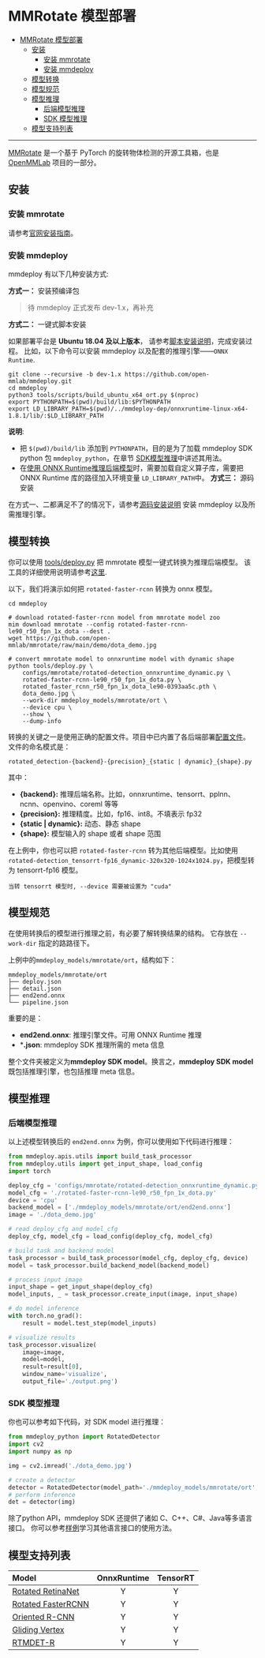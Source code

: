 # MMRotate 模型部署

- [MMRotate 模型部署](#mmrotate-模型部署)
  - [安装](#安装)
    - [安装 mmrotate](#安装-mmrotate)
    - [安装 mmdeploy](#安装-mmdeploy)
  - [模型转换](#模型转换)
  - [模型规范](#模型规范)
  - [模型推理](#模型推理)
    - [后端模型推理](#后端模型推理)
    - [SDK 模型推理](#sdk-模型推理)
  - [模型支持列表](#模型支持列表)

______________________________________________________________________

[MMRotate](https://github.com/open-mmlab/mmrotate) 是一个基于 PyTorch 的旋转物体检测的开源工具箱，也是 [OpenMMLab](https://openmmlab.com/) 项目的一部分。

## 安装

### 安装 mmrotate

请参考[官网安装指南](https://mmrotate.readthedocs.io/zh_CN/1.x/get_started.html)。

### 安装 mmdeploy

mmdeploy 有以下几种安装方式:

**方式一：** 安装预编译包

> 待 mmdeploy 正式发布 dev-1.x，再补充

**方式二：** 一键式脚本安装

如果部署平台是 **Ubuntu 18.04 及以上版本**， 请参考[脚本安装说明](../01-how-to-build/build_from_script.md)，完成安装过程。
比如，以下命令可以安装 mmdeploy 以及配套的推理引擎——`ONNX Runtime`.

```shell
git clone --recursive -b dev-1.x https://github.com/open-mmlab/mmdeploy.git
cd mmdeploy
python3 tools/scripts/build_ubuntu_x64_ort.py $(nproc)
export PYTHONPATH=$(pwd)/build/lib:$PYTHONPATH
export LD_LIBRARY_PATH=$(pwd)/../mmdeploy-dep/onnxruntime-linux-x64-1.8.1/lib/:$LD_LIBRARY_PATH
```

**说明**:

- 把 `$(pwd)/build/lib` 添加到 `PYTHONPATH`，目的是为了加载 mmdeploy SDK python 包 `mmdeploy_python`，在章节 [SDK模型推理](#sdk模型推理)中讲述其用法。
- 在[使用 ONNX Runtime推理后端模型](#后端模型推理)时，需要加载自定义算子库，需要把 ONNX Runtime 库的路径加入环境变量 `LD_LIBRARY_PATH`中。
  **方式三：** 源码安装

在方式一、二都满足不了的情况下，请参考[源码安装说明](../01-how-to-build/build_from_source.md) 安装 mmdeploy 以及所需推理引擎。

## 模型转换

你可以使用 [tools/deploy.py](https://github.com/open-mmlab/mmdeploy/blob/dev-1.x/tools/deploy.py) 把 mmrotate 模型一键式转换为推理后端模型。
该工具的详细使用说明请参考[这里](https://github.com/open-mmlab/mmdeploy/blob/master/docs/en/02-how-to-run/convert_model.md#usage).

以下，我们将演示如何把 `rotated-faster-rcnn` 转换为 onnx 模型。

```shell
cd mmdeploy

# download rotated-faster-rcnn model from mmrotate model zoo
mim download mmrotate --config rotated-faster-rcnn-le90_r50_fpn_1x_dota --dest .
wget https://github.com/open-mmlab/mmrotate/raw/main/demo/dota_demo.jpg

# convert mmrotate model to onnxruntime model with dynamic shape
python tools/deploy.py \
    configs/mmrotate/rotated-detection_onnxruntime_dynamic.py \
    rotated-faster-rcnn-le90_r50_fpn_1x_dota.py \
    rotated_faster_rcnn_r50_fpn_1x_dota_le90-0393aa5c.pth \
    dota_demo.jpg \
    --work-dir mmdeploy_models/mmrotate/ort \
    --device cpu \
    --show \
    --dump-info
```

转换的关键之一是使用正确的配置文件。项目中已内置了各后端部署[配置文件](https://github.com/open-mmlab/mmdeploy/tree/dev-1.x/configs/mmrotate)。
文件的命名模式是：

```
rotated_detection-{backend}-{precision}_{static | dynamic}_{shape}.py
```

其中：

- **{backend}:** 推理后端名称。比如，onnxruntime、tensorrt、pplnn、ncnn、openvino、coreml 等等
- **{precision}:** 推理精度。比如，fp16、int8。不填表示 fp32
- **{static | dynamic}:** 动态、静态 shape
- **{shape}:** 模型输入的 shape 或者 shape 范围

在上例中，你也可以把 `rotated-faster-rcnn` 转为其他后端模型。比如使用`rotated-detection_tensorrt-fp16_dynamic-320x320-1024x1024.py`，把模型转为 tensorrt-fp16 模型。

```{tip}
当转 tensorrt 模型时, --device 需要被设置为 "cuda"
```

## 模型规范

在使用转换后的模型进行推理之前，有必要了解转换结果的结构。 它存放在 `--work-dir` 指定的路路径下。

上例中的`mmdeploy_models/mmrotate/ort`，结构如下：

```
mmdeploy_models/mmrotate/ort
├── deploy.json
├── detail.json
├── end2end.onnx
└── pipeline.json
```

重要的是：

- **end2end.onnx**: 推理引擎文件。可用 ONNX Runtime 推理
- \***.json**:  mmdeploy SDK 推理所需的 meta 信息

整个文件夹被定义为**mmdeploy SDK model**。换言之，**mmdeploy SDK model**既包括推理引擎，也包括推理 meta 信息。

## 模型推理

### 后端模型推理

以上述模型转换后的 `end2end.onnx` 为例，你可以使用如下代码进行推理：

```python
from mmdeploy.apis.utils import build_task_processor
from mmdeploy.utils import get_input_shape, load_config
import torch

deploy_cfg = 'configs/mmrotate/rotated-detection_onnxruntime_dynamic.py'
model_cfg = './rotated-faster-rcnn-le90_r50_fpn_1x_dota.py'
device = 'cpu'
backend_model = ['./mmdeploy_models/mmrotate/ort/end2end.onnx']
image = './dota_demo.jpg'

# read deploy_cfg and model_cfg
deploy_cfg, model_cfg = load_config(deploy_cfg, model_cfg)

# build task and backend model
task_processor = build_task_processor(model_cfg, deploy_cfg, device)
model = task_processor.build_backend_model(backend_model)

# process input image
input_shape = get_input_shape(deploy_cfg)
model_inputs, _ = task_processor.create_input(image, input_shape)

# do model inference
with torch.no_grad():
    result = model.test_step(model_inputs)

# visualize results
task_processor.visualize(
    image=image,
    model=model,
    result=result[0],
    window_name='visualize',
    output_file='./output.png')
```

### SDK 模型推理

你也可以参考如下代码，对 SDK model 进行推理：

```python
from mmdeploy_python import RotatedDetector
import cv2
import numpy as np

img = cv2.imread('./dota_demo.jpg')

# create a detector
detector = RotatedDetector(model_path='./mmdeploy_models/mmrotate/ort', device_name='cpu', device_id=0)
# perform inference
det = detector(img)
```

除了python API，mmdeploy SDK 还提供了诸如 C、C++、C#、Java等多语言接口。
你可以参考[样例](https://github.com/open-mmlab/mmdeploy/tree/dev-1.x/demo)学习其他语言接口的使用方法。

## 模型支持列表

| Model                                                                                             | OnnxRuntime | TensorRT |
| :------------------------------------------------------------------------------------------------ | :---------: | :------: |
| [Rotated RetinaNet](https://github.com/open-mmlab/mmrotate/blob/1.x/configs/rotated_retinanet)    |      Y      |    Y     |
| [Rotated FasterRCNN](https://github.com/open-mmlab/mmrotate/blob/1.x/configs/rotated_faster_rcnn) |      Y      |    Y     |
| [Oriented R-CNN](https://github.com/open-mmlab/mmrotate/blob/1.x/configs/oriented_rcnn)           |      Y      |    Y     |
| [Gliding Vertex](https://github.com/open-mmlab/mmrotate/blob/1.x/configs/gliding_vertex)          |      Y      |    Y     |
| [RTMDET-R](https://github.com/open-mmlab/mmrotate/blob/1.x/configs/rotated_rtmdet)                |      Y      |    Y     |
